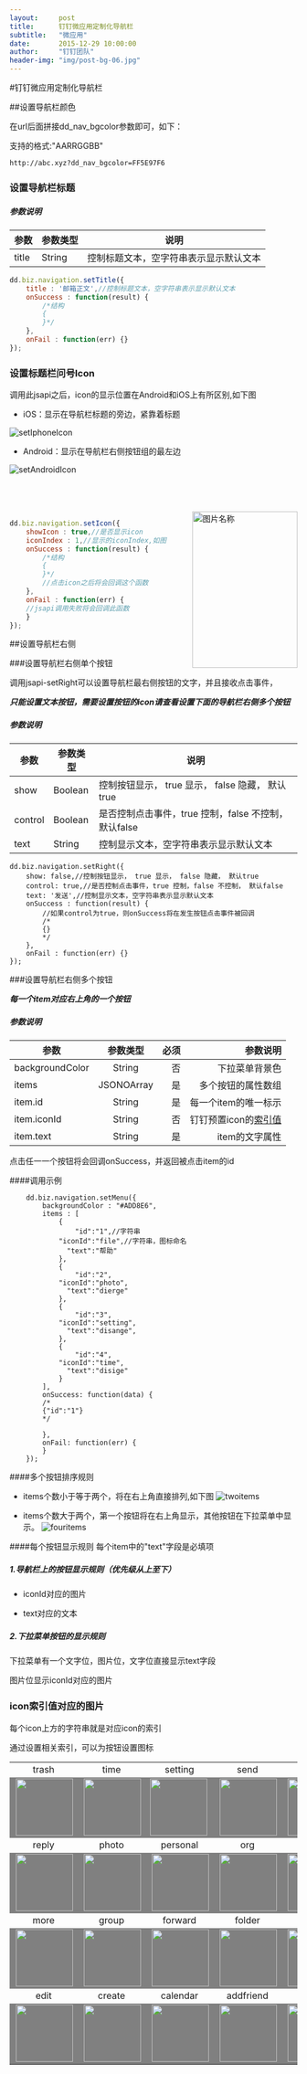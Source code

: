 ```yaml
---
layout:     post
title:      钉钉微应用定制化导航栏
subtitle:   "微应用"
date:       2015-12-29 10:00:00
author:     "钉钉团队"
header-img: "img/post-bg-06.jpg"
---
```


#钉钉微应用定制化导航栏

##设置导航栏颜色

在url后面拼接dd_nav_bgcolor参数即可，如下：

支持的格式:"AARRGGBB"

```
http://abc.xyz?dd_nav_bgcolor=FF5E97F6
```

### 设置导航栏标题

##### 参数说明

参数 | 参数类型 | 说明
----- | ----- | -----
title | String | 控制标题文本，空字符串表示显示默认文本

```javascript
dd.biz.navigation.setTitle({
    title : '邮箱正文',//控制标题文本，空字符串表示显示默认文本
    onSuccess : function(result) {
        /*结构
        {
        }*/
    },
    onFail : function(err) {}
});
```

### 设置标题栏问号Icon
调用此jsapi之后，icon的显示位置在Android和iOS上有所区别,如下图

- iOS：显示在导航栏标题的旁边，紧靠着标题

![setIphoneIcon](https://img.alicdn.com/tps/TB1OSu5LXXXXXbiXFXXXXXXXXXX-325-61.jpg)

- Android：显示在导航栏右侧按钮组的最左边

![setAndroidIcon](https://img.alicdn.com/tps/TB15SO.LXXXXXcWXpXXXXXXXXXX-325-59.jpg)

</br>
</br>
</br>

<img src="https://img.alicdn.com/tps/TB16nmYKVXXXXXiXFXXXXXXXXXX-184-274.jpg" width = "184" height = "274" alt="图片名称" align=right />


```javascript
dd.biz.navigation.setIcon({
    showIcon : true,//是否显示icon
    iconIndex : 1,//显示的iconIndex,如图
    onSuccess : function(result) {
        /*结构
        {
        }*/
        //点击icon之后将会回调这个函数
    },
    onFail : function(err) {
    //jsapi调用失败将会回调此函数
    }
});
```





##设置导航栏右侧

###设置导航栏右侧单个按钮

调用jsapi-setRight可以设置导航栏最右侧按钮的文字，并且接收点击事件，

***只能设置文本按钮，需要设置按钮的icon请查看设置下面的导航栏右侧多个按钮***

##### 参数说明

参数 | 参数类型 | 说明
----- | ----- | -----
show | Boolean | 控制按钮显示， true 显示， false 隐藏， 默认true
control | Boolean | 是否控制点击事件，true 控制，false 不控制， 默认false
text | String | 控制显示文本，空字符串表示显示默认文本

```
dd.biz.navigation.setRight({
    show: false,//控制按钮显示， true 显示， false 隐藏， 默认true
    control: true,//是否控制点击事件，true 控制，false 不控制， 默认false
    text: '发送',//控制显示文本，空字符串表示显示默认文本
    onSuccess : function(result) {
        //如果control为true，则onSuccess将在发生按钮点击事件被回调
        /*
        {}
        */
    },
    onFail : function(err) {}
});
```
###设置导航栏右侧多个按钮

***每一个item对应右上角的一个按钮***
##### 参数说明

| 参数        | 参数类型         | 必须  | 参数说明|
| ------------- |:-------------:| -----:| -----:|
| backgroundColor| String | 否 | 下拉菜单背景色|
| items      | JSONOArray     |   是 | 多个按钮的属性数组|
| item.id |  String      |    是 | 每一个item的唯一标示 |
| item.iconId | String      |    否 | 钉钉预置icon的[索引值](#iconIndex)|
| item.text | String      |    是 | item的文字属性|


点击任一一个按钮将会回调onSuccess，并返回被点击item的id

####调用示例

```
    dd.biz.navigation.setMenu({
        backgroundColor : "#ADD8E6",
        items : [
            {
                "id":"1",//字符串
            "iconId":"file",//字符串，图标命名
              "text":"帮助"
            },
            {
                "id":"2",
            "iconId":"photo",
              "text":"dierge"
            },
            {
                "id":"3",
            "iconId":"setting",
              "text":"disange",
            },
            {
                "id":"4",
            "iconId":"time",
              "text":"disige"
            }
        ],
        onSuccess: function(data) {
        /*
        {"id":"1"}
        */

        },
        onFail: function(err) {
        }
    });
```



####多个按钮排序规则
- items个数小于等于两个，将在右上角直接排列,如下图
![twoitems](https://img.alicdn.com/tps/TB1WryiLXXXXXaOXpXXXXXXXXXX-540-357.jpg)

- items个数大于两个，第一个按钮将在右上角显示，其他按钮在下拉菜单中显示。
![fouritems](https://img.alicdn.com/tps/TB1Fg9dLXXXXXcwXpXXXXXXXXXX-540-344.jpg)

####每个按钮显示规则
每个item中的"text"字段是必填项


##### 1.导航栏上的按钮显示规则（优先级从上至下）

<!-- - url对应的图标
 -->
- iconId对应的图片

- text对应的文本

##### 2.下拉菜单按钮的显示规则

下拉菜单有一个文字位，图片位，文字位直接显示text字段

图片位显示iconId对应的图片

<!-- - url对应的图标

- iconId对应的图片
 -->

<!-- 
####少于等于两个按钮-示意图
![twoitems](https://img.alicdn.com/tps/TB1WryiLXXXXXaOXpXXXXXXXXXX-540-357.jpg)

####大于两个按钮- 示意图
![fouritems](https://img.alicdn.com/tps/TB1Fg9dLXXXXXcwXpXXXXXXXXXX-540-344.jpg)
 -->

### <span id = "iconIndex">icon索引值对应的图片</span>

每个icon上方的字符串就是对应icon的索引

通过设置相关索引，可以为按钮设置图标
<table>
<tr > 
    <td style="text-align:center;">trash</td> 
    <td style="text-align:center;">time</td> 
    <td style="text-align:center;">setting</td> 
    <td style="text-align:center;">send</td> 
    <td style="text-align:center;">scan</td> 
</tr >
<tr style="background-color:gray"> 
    <td><img  src="https://img.alicdn.com/tps/TB1U10ZLXXXXXbTXVXXXXXXXXXX-40-40.png" width=100 height=100 ALIGN=right></td> 
    <td><img src="https://img.alicdn.com/tps/TB1Mbh3LXXXXXXAXVXXXXXXXXXX-40-40.png" width=100 height=100 ALIGN=right></td>
    <td><img src="https://img.alicdn.com/tps/TB1Cz4YLXXXXXcKXVXXXXXXXXXX-40-40.png" width=100 height=100 ALIGN=ri100ght></td>
    <td><img src="https://img.alicdn.com/tps/TB1e9d0LXXXXXbkXVXXXXXXXXXX-48-48.png" width=100 height=100 ALIGN=right></td>
    <td><img src="https://img.alicdn.com/tps/TB1Tfd8LXXXXXbDXFXXXXXXXXXX-40-40.png" width=100 height=100 ALIGN=right></td>
</tr >
<tr > 
    <td style="text-align:center;">reply</td> 
    <td style="text-align:center;">photo</td> 
    <td style="text-align:center;">personal</td> 
    <td style="text-align:center;">org</td> 
    <td style="text-align:center;">ok</td> 
</tr >
<tr style="background-color:gray"> 
    <td><img src="https://img.alicdn.com/tps/TB1p09nLXXXXXXAXXXXXXXXXXXX-48-48.png" width=100 height=100 ALIGN=right></td> 
    <td><img src="https://img.alicdn.com/tps/TB1KdqaLXXXXXXgXFXXXXXXXXXX-40-40.png" width=100 height=100 ALIGN=right></td>
    <td><img src="https://img.alicdn.com/tps/TB1w81gLXXXXXXDXpXXXXXXXXXX-40-40.png" width=100 height=100 ALIGN=right></td>
    <td><img src="https://img.alicdn.com/tps/TB1BEpYLXXXXXcdXVXXXXXXXXXX-48-48.png" width=100 height=100 ALIGN=right></td>
    <td><img src="https://img.alicdn.com/tps/TB1Qkt.LXXXXXakXFXXXXXXXXXX-48-48.png" width=100 height=100 ALIGN=right></td>
</tr >
<tr > 
    <td style="text-align:center;">more</td> 
    <td style="text-align:center;">group</td> 
    <td style="text-align:center;">forward</td> 
    <td style="text-align:center;">folder</td> 
    <td style="text-align:center;">file</td> 
</tr >
<tr style="background-color:gray"> 
    <td><img src="https://img.alicdn.com/tps/TB17xanLXXXXXapXXXXXXXXXXXX-40-40.png" width=100 height=100 ALIGN=right></td> 
    <td><img src="https://img.alicdn.com/tps/TB1H142LXXXXXaiXVXXXXXXXXXX-40-40.png" width=100 height=100 ALIGN=right></td>
    <td><img src="https://img.alicdn.com/tps/TB1lsl9LXXXXXbgXFXXXXXXXXXX-40-40.png" width=100 height=100 ALIGN=right></td>
    <td><img src="https://img.alicdn.com/tps/TB1Ge01LXXXXXa1XVXXXXXXXXXX-40-40.png" width=100 height=100 ALIGN=right></td>
    <td><img src="https://img.alicdn.com/tps/TB1wQOfLXXXXXaoXpXXXXXXXXXX-40-40.png" width=100 height=100 ALIGN=right></td>
</tr >
<tr > 
    <td style="text-align:center;">edit</td> 
    <td style="text-align:center;">create</td> 
    <td style="text-align:center;">calendar</td> 
    <td style="text-align:center;">addfriend</td> 
    <td style="text-align:center;">add</td> 
</tr >
<tr style="background-color:gray"> 
    <td><img src="https://img.alicdn.com/tps/TB14HSnLXXXXXanXXXXXXXXXXXX-40-40.png" width=100 height=100 ALIGN=right></td> 
    <td><img src="https://img.alicdn.com/tps/TB1OCigLXXXXXXZXpXXXXXXXXXX-48-48.png" width=100 height=100 ALIGN=right></td>
    <td><img src="https://img.alicdn.com/tps/TB1pi41LXXXXXaRXVXXXXXXXXXX-40-40.png" width=100 height=100 ALIGN=right></td>
    <td><img src="https://img.alicdn.com/tps/TB1cut5LXXXXXc2XFXXXXXXXXXX-40-40.png" width=100 height=100 ALIGN=right></td>
    <td><img src="https://img.alicdn.com/tps/TB1GN0VLXXXXXXVaXXXXXXXXXXX-40-40.png" width=100 height=100 ALIGN=right></td>
</tr >
</table>






